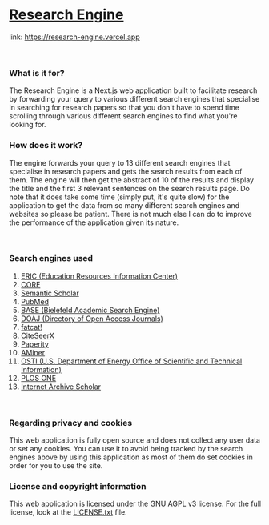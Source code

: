 # [Research Engine](https://research-engine.vercel.app)

link: https://research-engine.vercel.app

<br>

### What is it for?
The Research Engine is a Next.js web application built to facilitate research by forwarding your query to various different search engines that specialise in searching for research papers so that you don't have to spend time scrolling through various different search engines to find what you're looking for.

### How does it work?
The engine forwards your query to 13 different search engines that specialise in research papers and gets the search results from each of them. The engine will then get the abstract of 10 of the results and display the title and the first 3 relevant sentences on the search results page. Do note that it does take some time (simply put, it's quite slow) for the application to get the data from so many different search engines and websites so please be patient. There is not much else I can do to improve the performance of the application given its nature.

<br>

### Search engines used
1. [ERIC (Education Resources Information Center)](https://eric.ed.gov/)
2. [CORE](https://core.ac.uk/)
3. [Semantic Scholar](https://www.semanticscholar.org/)
4. [PubMed](https://pubmed.ncbi.nlm.nih.gov/)
5. [BASE (Bielefeld Academic Search Engine)](https://www.base-search.net/)
6. [DOAJ (Directory of Open Access Journals)](https://doaj.org/)
7. [fatcat!](https://fatcat.wiki/)
8. [CiteSeerX](https://citeseerx.ist.psu.edu/)
9. [Paperity](https://paperity.org/)
10. [AMiner](https://www.aminer.org/)
11. [OSTI (U.S. Department of Energy
Office of Scientific and Technical Information)](https://www.osti.gov/)
12. [PLOS ONE](https://journals.plos.org/plosone/)
13. [Internet Archive Scholar](https://scholar.archive.org/)

<br>

### Regarding privacy and cookies
This web application is fully open source and does not collect any user data or set any cookies. You can use it to avoid being tracked by the search engines above by using this application as most of them do set cookies in order for you to use the site.

### License and copyright information
This web application is licensed under the GNU AGPL v3 license. For the full license, look at the [LICENSE.txt](#LICENSE.txt) file.
